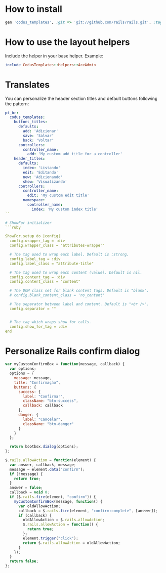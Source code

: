 # How to install

```ruby
gem 'codus_templates', :git => 'git://github.com/rails/rails.git', :tag => 'v1.4'
```

# How to use the layout helpers
Include the helper in your base helper. Example:
```ruby
include CodusTemplates::Helpers::AceAdmin
```

# Translates
You can personalize the header section titles and default buttons following the pattern:

```yaml
pt_br:
  codus_templates:
    buttons_titles:
      defaults:
        add: 'Adicionar'
        save: 'Salvar'
        back: 'Voltar'
      controllers:
        controller_name:
          add: 'My custom add title for a controller'
    header_titles:
      defaults:
        index: 'Listando'
        edit: 'Editando'
        new: 'Adicionando'
        show: 'Visualizando'
      controllers:
        controller_name:
          edit: 'My custom edit title'
        namespace:
          controller_name:
            index: 'My custom index title'
``

# ShowFor initializer
```ruby

ShowFor.setup do |config|
  config.wrapper_tag = :div
  config.wrapper_class = "attributes-wrapper"

  # The tag used to wrap each label. Default is :strong.
  config.label_tag = :div
  config.label_class = "attribute-title"

  # The tag used to wrap each content (value). Default is nil.
  config.content_tag = :div
  config.content_class = "content"

  # The DOM class set for blank content tags. Default is "blank".
  # config.blank_content_class = 'no_content'

  # The separator between label and content. Default is "<br />".
  config.separator = ""


  # The tag which wraps show_for calls.
  config.show_for_tag = :div
end

```

# Personalize Rails confirm dialog
```javascript
var myCustomConfirmBox = function(message, callback) {
  var options;
  options = {
    message: message,
    title: "Confirmação",
    buttons: {
      success: {
        label: "Confirmar",
        className: "btn-success",
        callback: callback
      },
      danger: {
        label: "Cancelar",
        className: "btn-danger"
      }
    }
  };

  return bootbox.dialog(options);
};

$.rails.allowAction = function(element) {
  var answer, callback, message;
  message = element.data("confirm");
  if (!message) {
    return true;
  }
  answer = false;
  callback = void 0;
  if ($.rails.fire(element, "confirm")) {
    myCustomConfirmBox(message, function() {
      var oldAllowAction;
      callback = $.rails.fire(element, "confirm:complete", [answer]);
      if (callback) {
        oldAllowAction = $.rails.allowAction;
        $.rails.allowAction = function() {
          return true;
        };
        element.trigger("click");
        return $.rails.allowAction = oldAllowAction;
      }
    });
  }
  return false;
};
```
